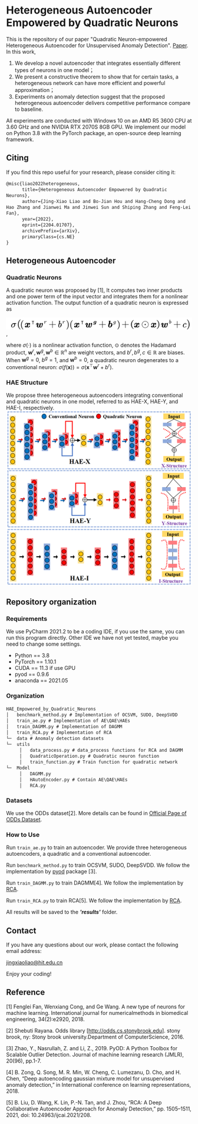 # Heterogeneous Autoencoder Empowered by Quadratic Neurons
This is the repository of our paper "Quadratic Neuron-empowered Heterogeneous Autoencoder for Unsupervised Anomaly Detection". [Paper](https://arxiv.org/pdf/2204.01707.pdf).
In this work,

1. We develop a novel autoencoder that integrates essentially different types of neurons in one model；
2. We present a constructive theorem to show that for certain tasks, a heterogeneous network can have more efficient and powerful approximation；
3. Experiments on anomaly detection suggest that the proposed heterogeneous autoencoder delivers competitive performance compare to baseline.


All experiments are conducted with Windows 10 on an AMD R5 3600 CPU at 3.60 GHz and one NVIDIA RTX 2070S 8GB GPU. We implement our model on Python 3.8 with the PyTorch package, an open-source deep learning framework.  

## Citing
If you find this repo useful for your research, please consider citing it:
```
@misc{liao2022heterogeneous,
      title={Heterogeneous Autoencoder Empowered by Quadratic Neurons}, 
      author={Jing-Xiao Liao and Bo-Jian Hou and Hang-Cheng Dong and Hao Zhang and Jianwei Ma and Jinwei Sun and Shiping Zhang and Feng-Lei Fan},
      year={2022},
      eprint={2204.01707},
      archivePrefix={arXiv},
      primaryClass={cs.NE}
}
```



## Heterogeneous Autoencoder

### Quadratic Neurons
A quadratic neuron was proposed by [1], It computes two inner products  and  one  power  term  of  the  input  vector  and  integrates them for a nonlinear activation function. The output function of a quadratic neuron is expressed as 

![enter description here](https://raw.githubusercontent.com/asdvfghg/image/master/小书匠/1641001696385.png),

where $\sigma(\cdot)$ is a nonlinear activation function, $\odot$ denotes the Hadamard product, $\boldsymbol{w}^r,\boldsymbol{w}^g, \boldsymbol{w}^b\in\mathbb{R}^n$ are weight vectors, and $b^r, b^g, c\in\mathbb{R}$ are biases. When $\boldsymbol{w}^g=0$, $b^g=1$, and $\boldsymbol{w}^b=0$, a quadratic neuron degenerates to a conventional neuron:  $\sigma(f(\boldsymbol{x}))= \sigma(\boldsymbol{x}^\top\boldsymbol{w}^{r}+b^{r})$. 

### HAE Structure
We propose three heterogeneous autoencoders integrating conventional  and  quadratic  neurons  in  one  model,  referred  to  as HAE-X, HAE-Y, and HAE-I, respectively.
![The scheme of HAE-X, HAE-Y, and HAE-I.](https://raw.githubusercontent.com/asdvfghg/image/master/小书匠/1641001696444.png)

## Repository organization

### Requirements
We use PyCharm 2021.2 to be a coding IDE, if you use the same, you can run this program directly. Other IDE we have not yet tested, maybe you need to change some settings.
* Python == 3.8
* PyTorch == 1.10.1
* CUDA == 11.3 if use GPU
* pyod == 0.9.6
* anaconda == 2021.05
 
### Organization
```
HAE_Empowered_by_Quadratic_Neurons
│   benchmark_method.py # Implementation of OCSVM, SUDO, DeepSVDD
│   train_ae.py # Implementation of AE\QAE\HAEs 
│   train_DAGMM.py # Implementation of DAGMM
│   train_RCA.py # Implementation of RCA
└─  data # Anomaly detection datasets 
└─  utils
     │   data_process.py # data_process functions for RCA and DAGMM
     │   QuadraticOperation.py # Quadratic neuron function
     │   train_function.py # Train function for quadratic network
└─  Model
     │   DAGMM.py 
     │   HAutoEncoder.py # Contain AE\QAE\HAEs 
     │   RCA.py 

```

### Datasets
We use the ODDs dataset[2]. More details can be found in [Official Page of ODDs Dataset](http://odds.cs.stonybrook.edu).

### How to Use

Run ```train_ae.py``` to train an autoencoder. We provide three heterogeneous autoencoders, a quadratic and a conventional autoencoder. 

Run ```benchmark_method.py``` to train  OCSVM, SUDO, DeepSVDD. We follow the implementation by [pyod](https://github.com/yzhao062/pyod) package [3].
 
 Run ```train_DAGMM.py``` to train  DAGMM[4]. We follow the implementation by [RCA](https://github.com/illidanlab/RCA).

 Run ```train_RCA.py``` to train  RCA[5]. We follow the implementation by [RCA](https://github.com/illidanlab/RCA).

All results will be saved to the ***'results'*** folder.

## Contact
If you have any questions about our work, please contact the following email address:

jingxiaoliao@hit.edu.cn

Enjoy your coding!
## Reference
[1] Fenglei Fan, Wenxiang Cong, and Ge Wang. A new type of neurons for machine learning. International journal for numericalmethods in biomedical engineering, 34(2):e2920, 2018.

[2] Shebuti Rayana.  Odds library [http://odds.cs.stonybrook.edu]. stony brook, ny:  Stony brook university.Department of ComputerScience, 2016.

[3] Zhao, Y., Nasrullah, Z. and Li, Z., 2019. PyOD: A Python Toolbox for Scalable Outlier Detection. Journal of machine learning research (JMLR), 20(96), pp.1-7.

[4]  B. Zong, Q. Song, M. R. Min, W. Cheng, C. Lumezanu, D. Cho, and H. Chen, “Deep autoencoding gaussian mixture model for unsupervised anomaly detection,” in International conference on learning representations, 2018.

[5] B. Liu, D. Wang, K. Lin, P.-N. Tan, and J. Zhou, “RCA: A Deep Collaborative Autoencoder Approach for Anomaly Detection,” pp. 1505–1511, 2021, doi: 10.24963/ijcai.2021/208.
